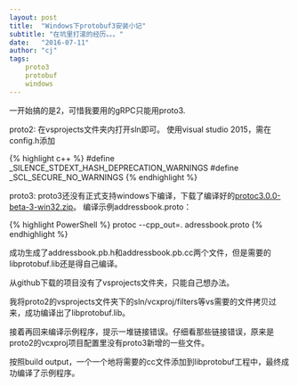 ```yaml
---
layout: post
title:  "Windows下protobuf3安装小记"
subtitle: "在坑里打滚的经历。。。"
date:   "2016-07-11" 
author: "cj"
tags:
    proto3
    protobuf
    windows
---
```


一开始搞的是2，可惜我要用的gRPC只能用proto3.

proto2:
在vsprojects文件夹内打开sln即可。
使用visual studio 2015，需在config.h添加

{% highlight c++ %}
#define _SILENCE_STDEXT_HASH_DEPRECATION_WARNINGS
#define _SCL_SECURE_NO_WARNINGS
{% endhighlight %}

proto3:
proto3还没有正式支持windows下编译，下载了编译好的[protoc3.0.0-beta-3-win32.zip](https://github.com/google/protobuf/releases/download/v3.0.0-beta-3/protoc-3.0.0-beta-3-win32.zip)。
编译示例addressbook.proto：

{% highlight PowerShell %}
protoc --cpp_out=. adressbook.proto
{% endhighlight %}

成功生成了addressbook.pb.h和addressbook.pb.cc两个文件，但是需要的libprotobuf.lib还是得自己编译。

从github下载的项目没有了vsprojects文件夹，只能自己想办法。

我将proto2的vsprojects文件夹下的sln/vcxproj/filters等vs需要的文件拷贝过来，成功编译出了libprotobuf.lib。

接着再回来编译示例程序，提示一堆链接错误。仔细看那些链接错误，原来是proto2的vcxproj项目配置里没有proto3新增的一些文件。

按照build output，一个一个地将需要的cc文件添加到libprotobuf工程中，最终成功编译了示例程序。
